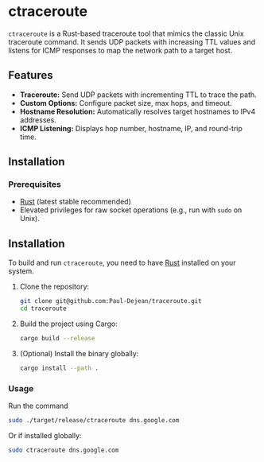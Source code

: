 # ctraceroute

`ctraceroute` is a Rust-based traceroute tool that mimics the classic Unix traceroute command. It sends UDP packets with increasing TTL values and listens for ICMP responses to map the network path to a target host.

## Features

- **Traceroute:** Send UDP packets with incrementing TTL to trace the path.
- **Custom Options:** Configure packet size, max hops, and timeout.
- **Hostname Resolution:** Automatically resolves target hostnames to IPv4 addresses.
- **ICMP Listening:** Displays hop number, hostname, IP, and round-trip time.

## Installation

### Prerequisites

- [Rust](https://www.rust-lang.org/) (latest stable recommended)
- Elevated privileges for raw socket operations (e.g., run with `sudo` on Unix).

## Installation

To build and run `ctraceroute`, you need to have [Rust](https://www.rust-lang.org/) installed on your system.

1. Clone the repository:

   ```bash
   git clone git@github.com:Paul-Dejean/traceroute.git
   cd traceroute
   ```

2. Build the project using Cargo:

   ```bash
   cargo build --release
   ```

3. (Optional) Install the binary globally:

   ```bash
   cargo install --path .
   ```

### Usage

Run the command

```bash
sudo ./target/release/ctraceroute dns.google.com
```

Or if installed globally:

```bash
sudo ctraceroute dns.google.com
```
